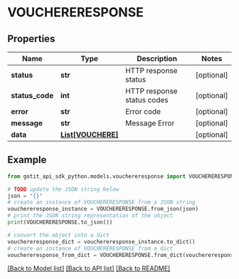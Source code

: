 # VOUCHERERESPONSE


## Properties

Name | Type | Description | Notes
------------ | ------------- | ------------- | -------------
**status** | **str** | HTTP response status | [optional] 
**status_code** | **int** | HTTP response status codes | [optional] 
**error** | **str** | Error code | [optional] 
**message** | **str** | Message Error | [optional] 
**data** | [**List[VOUCHERE]**](VOUCHERE.md) |  | [optional] 

## Example

```python
from gotit_api_sdk_python.models.vouchereresponse import VOUCHERERESPONSE

# TODO update the JSON string below
json = "{}"
# create an instance of VOUCHERERESPONSE from a JSON string
vouchereresponse_instance = VOUCHERERESPONSE.from_json(json)
# print the JSON string representation of the object
print(VOUCHERERESPONSE.to_json())

# convert the object into a dict
vouchereresponse_dict = vouchereresponse_instance.to_dict()
# create an instance of VOUCHERERESPONSE from a dict
vouchereresponse_from_dict = VOUCHERERESPONSE.from_dict(vouchereresponse_dict)
```
[[Back to Model list]](../README.md#documentation-for-models) [[Back to API list]](../README.md#documentation-for-api-endpoints) [[Back to README]](../README.md)


